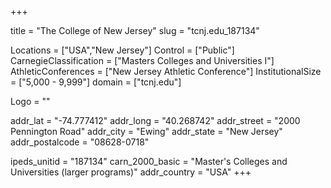 
+++

title = "The College of New Jersey"
slug = "tcnj.edu_187134"

Locations = ["USA","New Jersey"]
Control = ["Public"]
CarnegieClassification = ["Masters Colleges and Universities I"]
AthleticConferences = ["New Jersey Athletic Conference"]
InstitutionalSize = ["5,000 - 9,999"]
domain = ["tcnj.edu"]

Logo = ""

addr_lat = "-74.777412"
addr_long = "40.268742"
addr_street = "2000 Pennington Road"
addr_city = "Ewing"
addr_state = "New Jersey"
addr_postalcode = "08628-0718"

ipeds_unitid = "187134"
carn_2000_basic = "Master's Colleges and Universities (larger programs)"
addr_country = "USA"
+++
    
